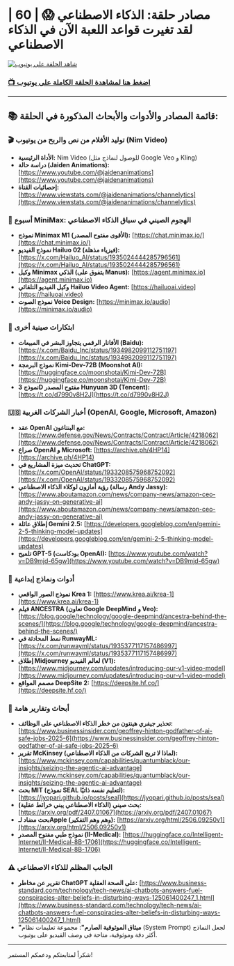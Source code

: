 # مصادر حلقة: الذكاء الاصطناعي 😱 | 60 | لقد تغيرت قواعد اللعبة الآن في الذكاء الاصطناعي

[![شاهد الحلقة على يوتيوب](https://img.youtube.com/vi/hZH13nCakQo/maxresdefault.jpg)](https://youtu.be/hZH13nCakQo)

### [📺 اضغط هنا لمشاهدة الحلقة الكاملة على يوتيوب](https://youtu.be/hZH13nCakQo)

---

## 📚 قائمة المصادر والأدوات والأبحاث المذكورة في الحلقة:

### 🎬 توليد الأفلام من نص والربح من يوتيوب (Nim Video)
*   **الأداة الرئيسية:** Nim Video (للوصول لنماذج مثل Google Veo و Kling)
*   **دراسة حالة (Jaiden Animations):** [https://www.youtube.com/@jaidenanimations](https://www.youtube.com/@jaidenanimations)
*   **إحصائيات القناة:** [https://www.viewstats.com/@jaidenanimations/channelytics](https://www.viewstats.com/@jaidenanimations/channelytics)

### 🧠 أسبوع MiniMax: الهجوم الصيني في سباق الذكاء الاصطناعي
*   **نموذج Minimax M1 (الأقوى مفتوح المصدر):** [https://chat.minimax.io/](https://chat.minimax.io/)
*   **نموذج الفيديو Hailuo 02 (فيزياء مذهلة):** [https://x.com/Hailuo_AI/status/1935024444285796561](https://x.com/Hailuo_AI/status/1935024444285796561)
*   **وكيل Minimax الذكي (يتفوق على Manus):** [https://agent.minimax.io](https://agent.minimax.io)
*   **وكيل الفيديو التلقائي Hailuo Video Agent:** [https://hailuoai.video](https://hailuoai.video)
*   **نموذج الصوت Voice Design:** [https://minimax.io/audio](https://minimax.io/audio)

### 🤖 ابتكارات صينية أخرى
*   **الأفاتار الرقمي يتجاوز البشر في المبيعات (Baidu):** [https://x.com/Baidu_Inc/status/1934982099112751197](https://x.com/Baidu_Inc/status/1934982099112751197)
*   **نموذج البرمجة Kimi-Dev-72B (Moonshot AI):** [https://huggingface.co/moonshotai/Kimi-Dev-72B](https://huggingface.co/moonshotai/Kimi-Dev-72B)
*   **نموذج 3D مفتوح المصدر Hunyuan 3D (Tencent):** [https://t.co/d7990v8H2J](https://t.co/d7990v8H2J)

### 🇺🇸 أخبار الشركات الغربية (OpenAI, Google, Microsoft, Amazon)
*   **عقد OpenAI مع البنتاغون:** [https://www.defense.gov/News/Contracts/Contract/Article/4218062](https://www.defense.gov/News/Contracts/Contract/Article/4218062)
*   **صراع OpenAI و Microsoft:** [https://archive.ph/4HP14](https://archive.ph/4HP14)
*   **تحديث ميزة المشاريع في ChatGPT:** [https://x.com/OpenAI/status/1933208575968752092](https://x.com/OpenAI/status/1933208575968752092)
*   **رؤية أمازون لوكلاء الذكاء الاصطناعي (رسالة Andy Jassy):** [https://www.aboutamazon.com/news/company-news/amazon-ceo-andy-jassy-on-generative-ai](https://www.aboutamazon.com/news/company-news/amazon-ceo-andy-jassy-on-generative-ai)
*   **إطلاق عائلة Gemini 2.5:** [https://developers.googleblog.com/en/gemini-2-5-thinking-model-updates](https://developers.googleblog.com/en/gemini-2-5-thinking-model-updates)
*   **تلميح GPT-5 (بودكاست OpenAI):** [https://www.youtube.com/watch?v=DB9mjd-65gw](https://www.youtube.com/watch?v=DB9mjd-65gw)

### 🎨 أدوات ونماذج إبداعية
*   **نموذج الصور الواقعي Krea 1:** [https://www.krea.ai/krea-1](https://www.krea.ai/krea-1)
*   **فيلم ANCESTRA (تعاون Google DeepMind و Veo):** [https://blog.google/technology/google-deepmind/ancestra-behind-the-scenes/](https://blog.google/technology/google-deepmind/ancestra-behind-the-scenes/)
*   **نمط المحادثة في RunwayML:** [https://x.com/runwayml/status/1935377117157486997](https://x.com/runwayml/status/1935377117157486997)
*   **إطلاق Midjourney لعالم الفيديو (V1):** [https://www.midjourney.com/updates/introducing-our-v1-video-model](https://www.midjourney.com/updates/introducing-our-v1-video-model)
*   **مصمم المواقع DeepSite 2:** [https://deepsite.hf.co/](https://deepsite.hf.co/)

### 🔬 أبحاث وتقارير هامة
*   **تحذير جيفري هينتون من خطر الذكاء الاصطناعي على الوظائف:** [https://www.businessinsider.com/geoffrey-hinton-godfather-of-ai-safe-jobs-2025-6](https://www.businessinsider.com/geoffrey-hinton-godfather-of-ai-safe-jobs-2025-6)
*   **تقرير McKinsey (لماذا لا تربح الشركات من الذكاء الاصطناعي):** [https://www.mckinsey.com/capabilities/quantumblack/our-insights/seizing-the-agentic-ai-advantage](https://www.mckinsey.com/capabilities/quantumblack/our-insights/seizing-the-agentic-ai-advantage)
*   **بحث MIT (نموذج SEAL لتعليم نفسه ذاتيًا):** [https://jyopari.github.io/posts/seal](https://jyopari.github.io/posts/seal)
*   **بحث صيني (الذكاء الاصطناعي يبني خرائط عقلية):** [https://arxiv.org/pdf/2407.01067](https://arxiv.org/pdf/2407.01067)
*   **بحث مضاد لـApple (وهم وهم التفكير):** [https://arxiv.org/html/2506.09250v1](https://arxiv.org/html/2506.09250v1)
*   **نموذج طبي مفتوح المصدر (II-Medical):** [https://huggingface.co/Intelligent-Internet/II-Medical-8B-1706](https://huggingface.co/Intelligent-Internet/II-Medical-8B-1706)

### ⚠️ الجانب المظلم للذكاء الاصطناعي
*   **تقرير عن مخاطر ChatGPT على الصحة العقلية:** [https://www.business-standard.com/technology/tech-news/ai-chatbots-answers-fuel-conspiracies-alter-beliefs-in-disturbing-ways-125061400247_1.html](https://www.business-standard.com/technology/tech-news/ai-chatbots-answers-fuel-conspiracies-alter-beliefs-in-disturbing-ways-125061400247_1.html)
*   **"ميثاق الموثوقية الصارم"**: مجموعة تعليمات نظام (System Prompt) لجعل النماذج أكثر دقة وموثوقية، متاحة في وصف الفيديو على يوتيوب.

---

شكراً لمتابعتكم ودعمكم المستمر!
